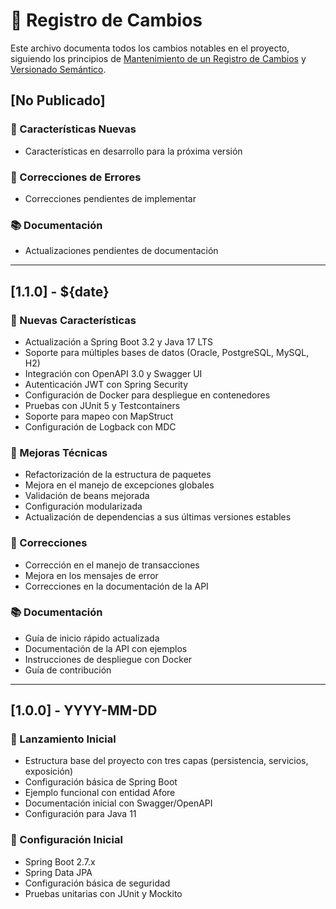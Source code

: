 # 📜 Registro de Cambios

Este archivo documenta todos los cambios notables en el proyecto, siguiendo los principios de [Mantenimiento de un Registro de Cambios](https://keepachangelog.com/es-ES/1.0.0/) y [Versionado Semántico](https://semver.org/spec/v2.0.0.html).

## [No Publicado]

### 🚀 Características Nuevas
- Características en desarrollo para la próxima versión

### 🐛 Correcciones de Errores
- Correcciones pendientes de implementar

### 📚 Documentación
- Actualizaciones pendientes de documentación

---

## [1.1.0] - ${date}

### 🚀 Nuevas Características
- Actualización a Spring Boot 3.2 y Java 17 LTS
- Soporte para múltiples bases de datos (Oracle, PostgreSQL, MySQL, H2)
- Integración con OpenAPI 3.0 y Swagger UI
- Autenticación JWT con Spring Security
- Configuración de Docker para despliegue en contenedores
- Pruebas con JUnit 5 y Testcontainers
- Soporte para mapeo con MapStruct
- Configuración de Logback con MDC

### 🔧 Mejoras Técnicas
- Refactorización de la estructura de paquetes
- Mejora en el manejo de excepciones globales
- Validación de beans mejorada
- Configuración modularizada
- Actualización de dependencias a sus últimas versiones estables

### 🐛 Correcciones
- Corrección en el manejo de transacciones
- Mejora en los mensajes de error
- Correcciones en la documentación de la API

### 📚 Documentación
- Guía de inicio rápido actualizada
- Documentación de la API con ejemplos
- Instrucciones de despliegue con Docker
- Guía de contribución

---

## [1.0.0] - YYYY-MM-DD

### 🚀 Lanzamiento Inicial
- Estructura base del proyecto con tres capas (persistencia, servicios, exposición)
- Configuración básica de Spring Boot
- Ejemplo funcional con entidad Afore
- Documentación inicial con Swagger/OpenAPI
- Configuración para Java 11

### 🔧 Configuración Inicial
- Spring Boot 2.7.x
- Spring Data JPA
- Configuración básica de seguridad
- Pruebas unitarias con JUnit y Mockito
